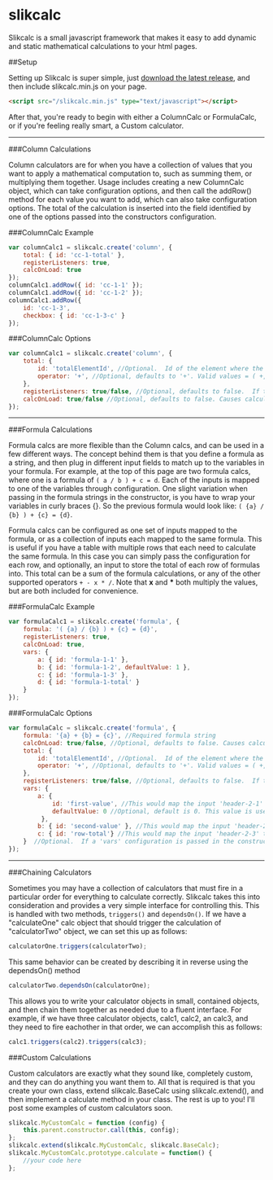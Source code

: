 slikcalc
===

Slikcalc is a small javascript framework that makes it easy to add dynamic and static mathematical calculations to your html pages.


##Setup

Setting up Slikcalc is super simple, just [download the latest release](https://github.com/bmharris/slikcalc/tags), and then include slikcalc.min.js on your page.

```html
<script src="/slikcalc.min.js" type="text/javascript"></script>
```

After that, you're ready to begin with either a ColumnCalc or FormulaCalc, or if you're feeling really smart, a Custom calculator.

---

###Column Calculations

Column calculators are for when you have a collection of values that you want to apply a mathematical computation to, such as summing them, or multiplying them together. Usage includes creating a new ColumnCalc object, which can take configuration options, and then call the addRow() method for each value you want to add, which can also take configuration options. The total of the calculation is inserted into the field identified by one of the options passed into the constructors configuration.

###ColumnCalc Example

```javascript
var columnCalc1 = slikcalc.create('column', {
	total: { id: 'cc-1-total' },
	registerListeners: true,
	calcOnLoad: true
});
columnCalc1.addRow({ id: 'cc-1-1' });
columnCalc1.addRow({ id: 'cc-1-2' });
columnCalc1.addRow({
	id: 'cc-1-3',
	checkbox: { id: 'cc-1-3-c' }
});
```

###ColumnCalc Options

```javascript
var columnCalc1 = slikcalc.create('column', {
	total: {
		id: 'totalElementId', //Optional.  Id of the element where the total calculation of a collection of rows will go.
		operator: '+', //Optional, defaults to '+'. Valid values = ( +, -, *, x, / ).  Mathematical operator used to calculate the total of a collection of rows.
	},
	registerListeners: true/false, //Optional, defaults to false.  If true, keyup event listeners will be attached to inputs that will trigger the calculate method.
	calcOnLoad: true/false //Optional, defaults to false. Causes calculator to perform its calculate function on the page load event
});
```

---

###Formula Calculations

Formula calcs are more flexible than the Column calcs, and can be used in a few different ways. The concept behind them is that you define a formula as a string, and then plug in different input fields to match up to the variables in your formula.
For example, at the top of this page are two formula calcs, where one is a formula of ```( a / b ) + c = d```. Each of the inputs is mapped to one of the variables through configuration. One slight variation when passing in the formula strings in the constructor, is you have to wrap your variables in curly braces {}. So the previous formula would look like:
```( {a} / {b} ) + {c} = {d}```.

Formula calcs can be configured as one set of inputs mapped to the formula, or as a collection of inputs each mapped to the same formula. This is useful if you have a table with multiple rows that each need to calculate the same formula. In this case you can simply pass the configuration for each row, and optionally, an input to store the total of each row of formulas into. This total can be a sum of the formula calculations, or any of the other supported operators ```+ - x * /```. Note that __x__ and __*__ both multiply the values, but are both included for convenience.

###FormulaCalc Example

```javascript
var formulaCalc1 = slikcalc.create('formula', {
	formula: '( {a} / {b} ) + {c} = {d}',
	registerListeners: true,
	calcOnLoad: true,
	vars: {
		a: { id: 'formula-1-1' },
		b: { id: 'formula-1-2', defaultValue: 1 },
		c: { id: 'formula-1-3' },
		d: { id: 'formula-1-total' }
	}
});
```

###FormulaCalc Options

```javascript
var formulaCalc = slikcalc.create('formula', {
	formula: '{a} + {b} = {c}', //Required formula string
	calcOnLoad: true/false, //Optional, defaults to false. Causes calculator to perform its calculate function on the page load event
	total: {
		id: 'totalElementId', //Optional.  Id of the element where the total calculation of a collection of rows will go.
		operator: '+', //Optional, defaults to '+'. Valid values = ( +, -, *, x, / ).  Mathematical operator used to calculate the total of a collection of rows.
	},
	registerListeners: true/false, //Optional, defaults to false.  If true, keyup event listeners will be attached to inputs that will trigger the calculate method.
	vars: {
		a: {
			id: 'first-value', //This would map the input 'header-2-1' to the variable {a} in the formula string
			defaultValue: 0 //Optional, default is 0. This value is used if there is no value in the mapped input
		 },
		b: { id: 'second-value' }, //This would map the input 'header-2-2' to the variable {b} in the formula string
		c: { id: 'row-total'} //This would map the input 'header-2-3' to the variable {c} in the formula string
	}  //Optional.  If a 'vars' configuration is passed in the constructor, it is treated as if you called addRow and passed it in.  This is for convenience when you have only one set of inputs for you calculation.
});
```

---

###Chaining Calculators

Sometimes you may have a collection of calculators that must fire in a particular order for everything to calculate correctly. Slikcalc takes this into consideration and provides a very simple interface for controlling this. This is handled with two methods, ```triggers()``` and ```dependsOn()```. If we have a "calculateOne" calc object that should trigger the calculation of "calculatorTwo" object, we can set this up as follows:

```javascript
calculatorOne.triggers(calculatorTwo);
```

This same behavior can be created by describing it in reverse using the dependsOn() method

```javascript
calculatorTwo.dependsOn(calculatorOne);
```


This allows you to write your calculator objects in small, contained objects, and then chain them together as needed due to a fluent interface.  For example, if we have three calculator objects, calc1, calc2, an calc3, and they need to fire eachother in that order, we can accomplish this as follows:

```javascript
calc1.triggers(calc2).triggers(calc3);
```

###Custom Calculations

Custom calculators are exactly what they sound like, completely custom, and they can do anything you want them to. All that is required is that you create your own class, extend slikcalc.BaseCalc using slikcalc.extend(), and then implement a calculate method in your class. The rest is up to you! I'll post some examples of custom calculators soon.

```javascript
slikcalc.MyCustomCalc = function (config) {
	this.parent.constructor.call(this, config);
};
slikcalc.extend(slikcalc.MyCustomCalc, slikcalc.BaseCalc);
slikcalc.MyCustomCalc.prototype.calculate = function() {
	//your code here
};
```
